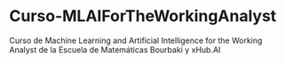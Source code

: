# Curso-MLAIForTheWorkingAnalyst
Curso de Machine Learning and Artificial Intelligence for the Working Analyst de la Escuela de Matemáticas Bourbaki y xHub.AI 
